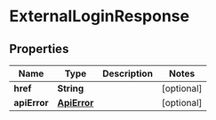 
# ExternalLoginResponse

## Properties
Name | Type | Description | Notes
------------ | ------------- | ------------- | -------------
**href** | **String** |  |  [optional]
**apiError** | [**ApiError**](ApiError.md) |  |  [optional]



